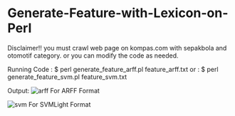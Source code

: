 # Generate-Feature-with-Lexicon-on-Perl

Disclaimer!! you must crawl web page on kompas.com with sepakbola and otomotif category. or you can modify the code as needed.

Running Code : $ perl generate_feature_arff.pl feature_arff.txt 
or           : $ perl generate_feature_svm.pl feature_svm.txt

Output:
![arff](https://user-images.githubusercontent.com/49058895/114152272-4b013f00-9948-11eb-8db5-14602e96d743.png)
For ARFF Format

![svm](https://user-images.githubusercontent.com/49058895/114152281-4ccb0280-9948-11eb-9eb6-b08fd8f8c87e.png)
For SVMLight Format

